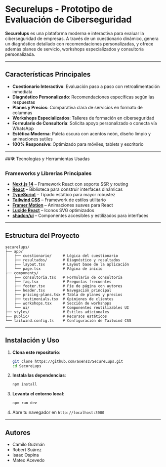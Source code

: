 # Securelups - Prototipo de Evaluación de Ciberseguridad

**Securelups** es una plataforma moderna e interactiva para evaluar la ciberseguridad de empresas. A través de un cuestionario dinámico, genera un diagnóstico detallado con recomendaciones personalizadas, y ofrece además planes de servicio, workshops especializados y consultoría personalizada.

---

## Características Principales

-  **Cuestionario Interactivo**: Evaluación paso a paso con retroalimentación inmediata
-  **Diagnóstico Personalizado**: Recomendaciones específicas según las respuestas
-  **Planes y Precios**: Comparativa clara de servicios en formato de columnas
-  **Workshops Especializados**: Talleres de formación en ciberseguridad
-  **Formulario de Consultoría**: Solicita apoyo personalizado o conecta vía WhatsApp
-  **Estética Moderna**: Paleta oscura con acentos neón, diseño limpio y animaciones sutiles
-  **100% Responsive**: Optimizado para móviles, tablets y escritorio

---

##🛠️ Tecnologías y Herramientas Usadas

### Frameworks y Librerías Principales

- [**Next.js 14**](https://nextjs.org/) – Framework React con soporte SSR y routing
- [**React**](https://reactjs.org/) – Biblioteca para construir interfaces dinámicas
- [**TypeScript**](https://www.typescriptlang.org/) – Tipado estático para mayor robustez
- [**Tailwind CSS**](https://tailwindcss.com/) – Framework de estilos utilitario
- [**Framer Motion**](https://www.framer.com/motion/) – Animaciones suaves para React
- [**Lucide React**](https://lucide.dev/) – Iconos SVG optimizados
- [**shadcn/ui**](https://ui.shadcn.com/) – Componentes accesibles y estilizados para interfaces

---

## Estructura del Proyecto

```
securelups/
├── app/                  
│   ├── cuestionario/     # Lógica del cuestionario
│   ├── resultados/       # Diagnóstico y resultados
│   ├── layout.tsx        # Layout base de la aplicación
│   └── page.tsx          # Página de inicio
├── components/
│   ├── consultoria.tsx   # Formulario de consultoría
│   ├── faq.tsx           # Preguntas frecuentes
│   ├── footer.tsx        # Pie de página con autores
│   ├── header.tsx        # Navegación principal
│   ├── pricing-plans.tsx # Tabla de planes y precios
│   ├── testimonials.tsx  # Opiniones de clientes
│   ├── workshops.tsx     # Sección de workshops
│   └── ui/               # Componentes reutilizables UI
├── styles/               # Estilos adicionales
├── public/               # Recursos estáticos
└── tailwind.config.ts    # Configuración de Tailwind CSS
```

---

## Instalación y Uso

1. **Clona este repositorio**:
   ```bash
   git clone https://github.com/axensz/SecureLups.git
   cd SecureLups
   ```

2. **Instala las dependencias**:
   ```bash
   npm install
   ```

3. **Levanta el entorno local**:
   ```bash
   npm run dev
   ```

4. Abre tu navegador en `http://localhost:3000`

---

## Autores

- Camilo Guzmán  
- Robert Suárez  
- Isaac Ospina  
- Mateo Acevedo
